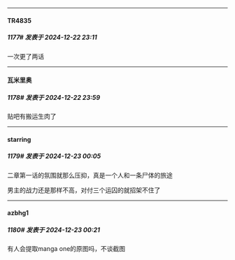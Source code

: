 ﻿
*****

####  TR4835  
##### 1177#       发表于 2024-12-22 23:11

一次更了两话


*****

####  瓦米里奥  
##### 1178#       发表于 2024-12-22 23:59

贴吧有搬运生肉了


*****

####  starring  
##### 1179#       发表于 2024-12-23 00:05

二章第一话的氛围就那么压抑，真是一个人和一条尸体的旅途

男主的战力还是那样不高，对付三个运囚的就招架不住了


*****

####  azbhg1  
##### 1180#       发表于 2024-12-23 00:21

有人会提取manga one的原图吗，不谈截图

